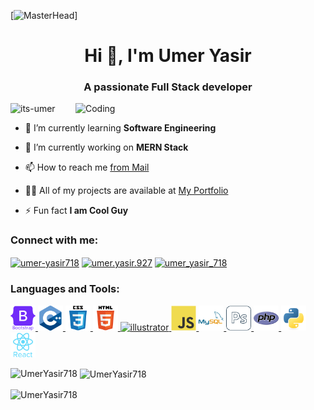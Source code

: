 [![MasterHead](https://github.com/GitSquared/edex-ui/raw/master/media/screenshot_default.png)]
<h1 align="center">Hi 👋, I'm Umer Yasir</h1>
<h3 align="center">A passionate Full Stack developer</h3>
<img align="right" alt="Coding" width="400" src="https://c4.wallpaperflare.com/wallpaper/47/95/705/anonymus-hacker-computer-mask-wallpaper-preview.jpg">
<p align="left"> <img src="https://komarev.com/ghpvc/?username=its-umer&label=Profile%20views&color=0e75b6&style=flat" alt="its-umer" /> </p>

- 🌱 I’m currently learning **Software Engineering**
  
- 🔭 I’m currently working on **MERN Stack**

- 📫 How to reach me <a href="mailto:umeryasir718@gmail.com/">from Mail</a>
  
- 👨‍💻 All of my projects are available at <a href="https://umeryasir.netlify.app/">My Portfolio</a>
              
- ⚡ Fun fact **I am Cool Guy**

<h3 align="left">Connect with me:</h3>
<p align="left">
<a href="https://linkedin.com/in/umer-yasir718" target="blank"><img align="center" src="https://raw.githubusercontent.com/rahuldkjain/github-profile-readme-generator/master/src/images/icons/Social/linked-in-alt.svg" alt="umer-yasir718" height="30" width="40" /></a>
<a href="https://fb.com/umer.yasir.927" target="blank"><img align="center" src="https://raw.githubusercontent.com/rahuldkjain/github-profile-readme-generator/master/src/images/icons/Social/facebook.svg" alt="umer.yasir.927" height="30" width="40" /></a>
<a href="https://instagram.com/umer_yasir_718" target="blank"><img align="center" src="https://raw.githubusercontent.com/rahuldkjain/github-profile-readme-generator/master/src/images/icons/Social/instagram.svg" alt="umer_yasir_718" height="30" width="40" /></a>
</p>


<h3 align="left">Languages and Tools:</h3>
<p align="left"> <a href="https://getbootstrap.com" target="_blank" rel="noreferrer"> <img src="https://raw.githubusercontent.com/devicons/devicon/master/icons/bootstrap/bootstrap-plain-wordmark.svg" alt="bootstrap" width="40" height="40"/> </a> <a href="https://www.w3schools.com/cpp/" target="_blank" rel="noreferrer"> <img src="https://raw.githubusercontent.com/devicons/devicon/master/icons/cplusplus/cplusplus-original.svg" alt="cplusplus" width="40" height="40"/> </a> <a href="https://www.w3schools.com/css/" target="_blank" rel="noreferrer"> <img src="https://raw.githubusercontent.com/devicons/devicon/master/icons/css3/css3-original-wordmark.svg" alt="css3" width="40" height="40"/> </a> <a href="https://www.w3.org/html/" target="_blank" rel="noreferrer"> <img src="https://raw.githubusercontent.com/devicons/devicon/master/icons/html5/html5-original-wordmark.svg" alt="html5" width="40" height="40"/> </a> <a href="https://www.adobe.com/in/products/illustrator.html" target="_blank" rel="noreferrer"> <img src="https://www.vectorlogo.zone/logos/adobe_illustrator/adobe_illustrator-icon.svg" alt="illustrator" width="40" height="40"/> </a> <a href="https://developer.mozilla.org/en-US/docs/Web/JavaScript" target="_blank" rel="noreferrer"> <img src="https://raw.githubusercontent.com/devicons/devicon/master/icons/javascript/javascript-original.svg" alt="javascript" width="40" height="40"/> </a> <a href="https://www.mysql.com/" target="_blank" rel="noreferrer"> <img src="https://raw.githubusercontent.com/devicons/devicon/master/icons/mysql/mysql-original-wordmark.svg" alt="mysql" width="40" height="40"/> </a> <a href="https://www.photoshop.com/en" target="_blank" rel="noreferrer"> <img src="https://raw.githubusercontent.com/devicons/devicon/master/icons/photoshop/photoshop-line.svg" alt="photoshop" width="40" height="40"/> </a> <a href="https://www.php.net" target="_blank" rel="noreferrer"> <img src="https://raw.githubusercontent.com/devicons/devicon/master/icons/php/php-original.svg" alt="php" width="40" height="40"/> </a> <a href="https://www.python.org" target="_blank" rel="noreferrer"> <img src="https://raw.githubusercontent.com/devicons/devicon/master/icons/python/python-original.svg" alt="python" width="40" height="40"/> </a> <a href="https://reactjs.org/" target="_blank" rel="noreferrer"> <img src="https://raw.githubusercontent.com/devicons/devicon/master/icons/react/react-original-wordmark.svg" alt="react" width="40" height="40"/> </a> </p>

<p><img align="left" src="https://github-readme-stats.vercel.app/api/top-langs?username=UmerYasir718&show_icons=true&locale=en&layout=donutVerticalChart" alt="UmerYasir718" /></p>

<p>&nbsp;<img align="center" src="https://github-readme-stats.vercel.app/api?username=UmerYasir718&show_icons=true&locale=en" alt="UmerYasir718" /></p>

<p><img align="center" src="https://github-readme-streak-stats.herokuapp.com/?user=UmerYasir718&" alt="UmerYasir718" /></p>
